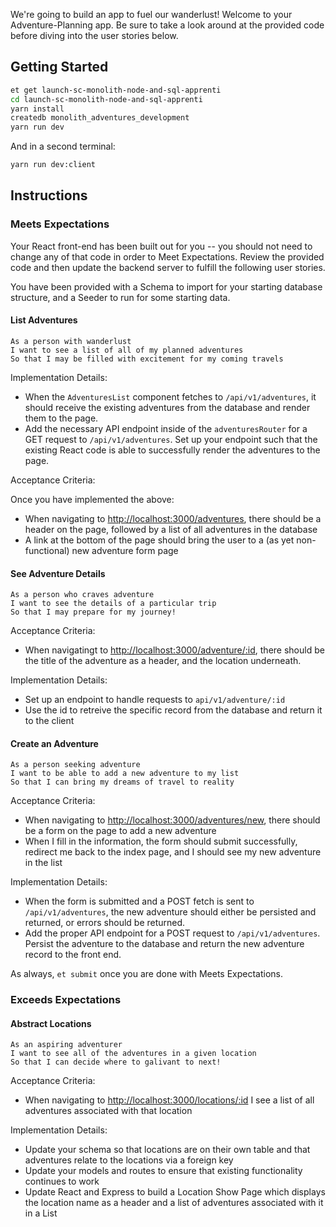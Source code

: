 We're going to build an app to fuel our wanderlust! Welcome to your Adventure-Planning app. Be sure to take a look around at the provided code before diving into the user stories below.

## Getting Started

```sh
et get launch-sc-monolith-node-and-sql-apprenti
cd launch-sc-monolith-node-and-sql-apprenti
yarn install
createdb monolith_adventures_development
yarn run dev
```

And in a second terminal:

```sh
yarn run dev:client
```

## Instructions

### Meets Expectations

Your React front-end has been built out for you -- you should not need to change any of that code in order to Meet Expectations. Review the provided code and then update the backend server to fulfill the following user stories.

You have been provided with a Schema to import for your starting database structure, and a Seeder to run for some starting data.

#### List Adventures

```no-highlight
As a person with wanderlust
I want to see a list of all of my planned adventures
So that I may be filled with excitement for my coming travels
```

Implementation Details:

- When the `AdventuresList` component fetches to `/api/v1/adventures`, it should receive the existing adventures from the database and render them to the page.
- Add the necessary API endpoint inside of the `adventuresRouter` for a GET request to `/api/v1/adventures`. Set up your endpoint such that the existing React code is able to successfully render the adventures to the page.

Acceptance Criteria:

Once you have implemented the above:

- When navigating to <http://localhost:3000/adventures>, there should be a header on the page, followed by a list of all adventures in the database
- A link at the bottom of the page should bring the user to a (as yet non-functional) new adventure form page


#### See Adventure Details

```no-highlight
As a person who craves adventure
I want to see the details of a particular trip
So that I may prepare for my journey!
```

Acceptance Criteria:

- When navigatingt to <http://localhost:3000/adventure/:id>, there should be the title of the adventure as a header, and the location underneath.

Implementation Details:

- Set up an endpoint to handle requests to `api/v1/adventure/:id`
- Use the id to retreive the specific record from the database and return it to the client

#### Create an Adventure

```no-highlight
As a person seeking adventure
I want to be able to add a new adventure to my list
So that I can bring my dreams of travel to reality
```

Acceptance Criteria:

- When navigating to <http://localhost:3000/adventures/new>, there should be a form on the page to add a new adventure
- When I fill in the information, the form should submit successfully, redirect me back to the index page, and I should see my new adventure in the list

Implementation Details:

- When the form is submitted and a POST fetch is sent to `/api/v1/adventures`, the new adventure should either be persisted and returned, or errors should be returned.
- Add the proper API endpoint for a POST request to `/api/v1/adventures`. Persist the adventure to the database and return the new adventure record to the front end.

As always, `et submit` once you are done with Meets Expectations.

### Exceeds Expectations

#### Abstract Locations

```no-highlight
As an aspiring adventurer
I want to see all of the adventures in a given location
So that I can decide where to galivant to next!
```

Acceptance Criteria:
- When navigating to <http://localhost:3000/locations/:id> I see a list of all adventures associated with that location

Implementation Details:
- Update your schema so that locations are on their own table and that adventures relate to the locations via a foreign key
- Update your models and routes to ensure that existing functionality continues to work
- Update React and Express to build a Location Show Page which displays the location name as a header and a list of adventures associated with it in a List
